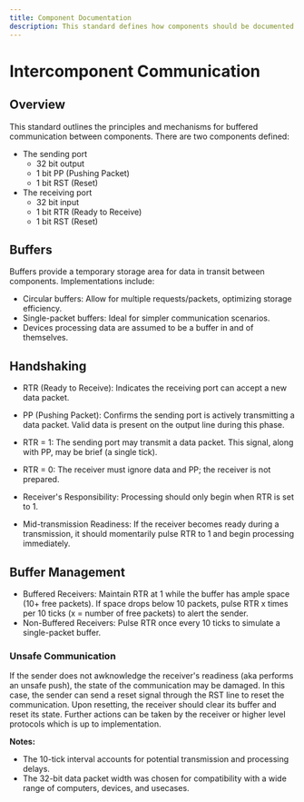 ```yaml
---
title: Component Documentation
description: This standard defines how components should be documented in their blueprint description.
---
```


# Intercomponent Communication

## Overview

This standard outlines the principles and mechanisms for buffered communication between components. There are two components defined:
- The sending port
    - 32 bit output
    - 1 bit PP (Pushing Packet)
    - 1 bit RST (Reset)
- The receiving port
    - 32 bit input
    - 1 bit RTR (Ready to Receive)
    - 1 bit RST (Reset)

## Buffers

Buffers provide a temporary storage area for data in transit between components. Implementations include:
- Circular buffers: Allow for multiple requests/packets, optimizing storage efficiency.
- Single-packet buffers: Ideal for simpler communication scenarios.
- Devices processing data are assumed to be a buffer in and of themselves.

## Handshaking

- RTR (Ready to Receive): Indicates the receiving port can accept a new data packet.
- PP (Pushing Packet): Confirms the sending port is actively transmitting a data packet. Valid data is present on the output line during this phase.

- RTR = 1: The sending port may transmit a data packet. This signal, along with PP, may be brief (a single tick).
- RTR = 0: The receiver must ignore data and PP; the receiver is not prepared.
- Receiver's Responsibility: Processing should only begin when RTR is set to 1.
- Mid-transmission Readiness: If the receiver becomes ready during a transmission, it should momentarily pulse RTR to 1 and begin processing immediately.

## Buffer Management
- Buffered Receivers: Maintain RTR at 1 while the buffer has ample space (10+ free packets). If space drops below 10 packets, pulse RTR x times per 10 ticks (x = number of free packets) to alert the sender.
- Non-Buffered Receivers: Pulse RTR once every 10 ticks to simulate a single-packet buffer.

### Unsafe Communication
If the sender does not awknowledge the receiver's readiness (aka performs an unsafe push), the state of the communication may be damaged. In this case, the sender can send a reset signal through the RST line to reset the communication. Upon resetting, the receiver should clear its buffer and reset its state. Further actions can be taken by the receiver or higher level protocols which is up to implementation.

**Notes:**
- The 10-tick interval accounts for potential transmission and processing delays.
- The 32-bit data packet width was chosen for compatibility with a wide range of computers, devices, and usecases.
